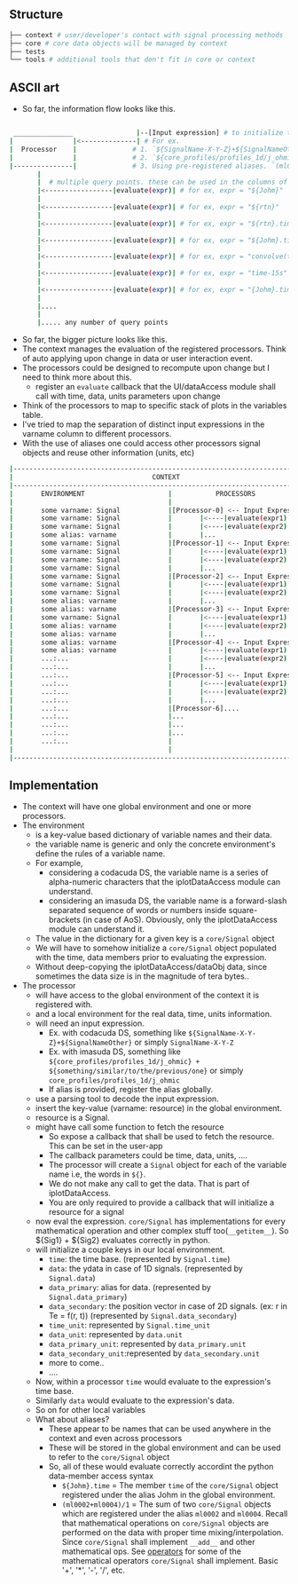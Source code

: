 ## Structure
```bash
├── context # user/developer's contact with signal processing methods
├── core # core data objects will be managed by context
├── tests 
└── tools # additional tools that don't fit in core or context
```

## ASCII art
+ So far, the information flow looks like this.
```bash

 _______________		 		|--[Input expression] # to initialize the signal. 
|				|<--------------| # For ex. 
|  Processor 	|              # 1. `${SignalName-X-Y-Z}+${SignalNameOther}` or simply `SignalName-X-Y-Z`
|				|			   # 2. `${core_profiles/profiles_1d/j_ohmic} + ${something/similar/to/the/previous/one}` or simply `core_profiles/profiles_1d/j_ohmic`
|---------------|              # 3. Using pre-registered aliases. `(ml0002 + ml0004) / 2` 
       |
       |  # multiple query points. these can be used in the columns of a variables table, axis labels of a plot, title of a plot, in the legend and so on.
       |<-----------------|evaluate(expr)| # for ex, expr = "${Johm}"
       |
       |<-----------------|evaluate(expr)| # for ex, expr = "${rtn}"
       |
       |<-----------------|evaluate(expr)| # for ex, expr = "${rtn}.time"
       |
       |<-----------------|evaluate(expr)| # for ex, expr = "${Johm}.time"
       |
       |<-----------------|evaluate(expr)| # for ex, expr = "convolve(time, ones(5), 'valid') / 5"
       |
       |<-----------------|evaluate(expr)| # for ex, expr = "time-15s"
       |
       |<-----------------|evaluate(expr)| # for ex, expr = "{Johm}.time_unit" (Ability to use this in axis label format)
       |
       |....
       |
       |..... any number of query points
```

+ So far, the bigger picture looks like this.
+ The context manages the evaluation of the registered processors. Think of auto applying upon change in data or user interaction event.
+ The processors could be designed to recompute upon change but I need to think more about this.
  + register an `evaluate` callback that the UI/dataAccess module shall call with time, data, units parameters upon change
+ Think of the processors to map to specific stack of plots in the variables table.
+ I've tried to map the separation of distinct input expressions in the varname column to different processors.
+ With the use of aliases one could access other processors signal objects and reuse other information (units, etc)
```bash
|---------------------------------------------------------------------------|
|									CONTEXT									|
|---------------------------------------------------------------------------|
| 		ENVIRONMENT						| 			PROCESSORS              |
|										|									|
|		some varname: Signal 			|[Processor-0] <-- Input Expression |
|		some varname: Signal 			|		|<----|evaluate(expr1)		|
|		some varname: Signal 			|		|<----|evaluate(expr2)		|
|		some alias: varname				|		|...						|
|		some varname: Signal			|[Processor-1] <-- Input Expression |
|		some varname: Signal			|		|<----|evaluate(expr1)		|
|		some varname: Signal			|		|<----|evaluate(expr2)		|
|		some varname: Signal			|		|...						|
|		some varname: Signal			|[Processor-2] <-- Input Expression |
|		some varname: Signal			|		|<----|evaluate(expr1)		|
|		some varname: Signal			|		|<----|evaluate(expr2)		|
|		some alias: varname				|		|...						|
|		some alias: varname				|[Processor-3] <-- Input Expression |
|		some varname: Signal			|		|<----|evaluate(expr1)		|
|		some alias: varname				|		|<----|evaluate(expr2)		|
|		some alias: varname				|		|...						|
|		some alias: varname				|[Processor-4] <-- Input Expression |
|		some alias: varname				|		|<----|evaluate(expr1)		|
|		...:... 						|		|<----|evaluate(expr2)		|
|		...:...							|		|...						|
|		...:...							|[Processor-5] <-- Input Expression |
|		...:...							|		|<----|evaluate(expr1)		|
|		...:...							|		|<----|evaluate(expr2)		|
|		...:...							|		|...						|
|		...:...							|[Processor-6]....					|
|		...:...							|...								|
|		...:...							|...								|
|		...:...							|...								|
|		...:...							|									|
|										|									|
|---------------------------------------------------------------------------|
```

## Implementation
+ The context will have one global environment and one or more processors.
+ The environment
  + is a key-value based dictionary of variable names and their data.
  + the variable name is generic and only the concrete environment's define the
        rules of a variable name.
  + For example, 
    + considering a codacuda DS, the variable name is a series of alpha-numeric characters
        that the iplotDataAccess module can understand.
    + considering an imasuda DS, the variable name is a forward-slash separated sequence of
        words or numbers inside square-brackets (in case of AoS). Obviously, only the iplotDataAccess module can
        understand it.
  + The value in the dictionary for a given key is a `core/Signal` object
  + We will have to somehow initialize a `core/Signal` object populated with the time, data members prior
        to evaluating the expression.
  + Without deep-copying the iplotDataAccess/dataObj data, since sometimes the data size is in the magnitude of tera bytes..
+ The processor 
  + will have access to the global environment of the context it is registered with.
  + and a local environment for the real data, time, units information. 
  + will need an input expression. 
    + Ex. with codacuda DS, something like `${SignalName-X-Y-Z}+${SignalNameOther}` or simply `SignalName-X-Y-Z`
    + Ex. with imasuda DS, something like `${core_profiles/profiles_1d/j_ohmic} + ${something/similar/to/the/previous/one}` or simply `core_profiles/profiles_1d/j_ohmic`
    + If alias is provided, register the alias globally.
  + use a parsing tool to decode the input expression.
  + insert the key-value (varname: resource) in the global environment.
  + resource is a Signal.
  + might have call some function to fetch the resource
    + So expose a callback that shall be used to fetch the resource. This can be set in the user-app
    + The callback parameters could be time, data, units, ....
    + The processor will create a `Signal` object for each of the variable name i.e, the words in `${}`.
    + We do not make any call to get the data. That is part of iplotDataAccess.
    + You are only required to provide a callback that will initialize a resource for a signal
  + now eval the expression. `core/Signal` has implementations for every mathematical operation
        and other complex stuff too(`__getitem__`). So ${Sig1} + ${Sig2} evaluates correctly in python.
  + will initialize a couple keys in our local environment.
    + `time`: the time base. (represented by `Signal.time`)
    + `data`: the ydata in case of 1D signals. (represented by `Signal.data`)
    + `data_primary`: alias for data. (represented by `Signal.data_primary`)
    + `data_secondary`: the position vector in case of 2D signals. (ex: r in Te = f(r, t)) (represented by `Signal.data_secondary`)
    + `time_unit`: represented by `Signal.time_unit`
    + `data_unit`: represented by `data.unit`
    + `data_primary_unit`: represented by `data_primary.unit`
    + `data_secondary_unit`:represented by `data_secondary.unit`
    + more to come..
    + ....
  + Now, within a processor `time` would evaluate to the expression's time base.
  + Similarly `data` would evaluate to the expression's data.
  + So on for other local variables
  + What about aliases?
  	+ These appear to be names that can be used anywhere in the context and even across processors
    + These will be stored in the global environment and can be used to refer to the `core/Signal` object
    + So, all of these would evaluate correctly accordint the python data-member access syntax
  	  + `${Johm}.time` = The member `time` of the `core/Signal` object registered under the alias Johm in the global environment.
  	  + `(ml0002+ml0004)/1` = The sum of two `core/Signal` objects which are registered under the alias `ml0002` and `ml0004`. 
         Recall that mathematical operations on `core/Signal` objects are performed on the data with proper time mixing/interpolation.
         Since `core/Signal` shall implement `__add__` and other mathematical ops. See [operators](https://docs.python.org/3/library/operator.html)
         for some of the mathematical operators `core/Signal` shall implement. Basic '+', '*', '-', '/', etc.
